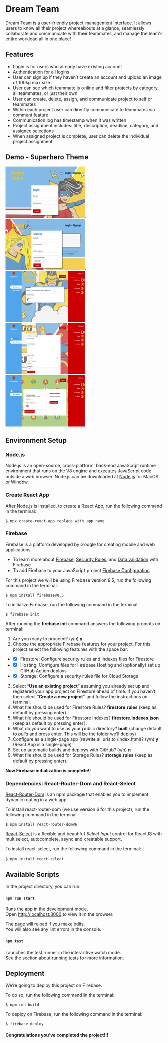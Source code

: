 # Dream Team

Dream Team is a user-friendly project management interface. It allows users to know all their project whereabouts at a glance, seamlessly collaborate and communicate with their teammates, and manage the team's entire workload all in one place!

## Features

* Login is for users who already have existing account
* Authentication for all logins
* User can sign up if they haven’t create an account and upload an image of 100kg max size
* User can see which teammate is online and filter projects by category, all teammates, or just their own
* User can create, delete, assign, and communicate project to self or teammates
* Within each project user can directly communicate to teammates via comment feature
* Communication log has timestamp when it was written
* Project assignment includes: title, description, deadline, category, and assignee selections
* When assigned project is complete, user can delete the individual project assignment

## Demo - Superhero Theme
<img src="src/assets/wireframe/Login.png" alt="Login" width="252" height="163">.
<img src="src/assets/wireframe/Signup.png" alt="Signup" width="252" height="163">.
<img src="src/assets/wireframe/Dashboard.png" alt="Dashboard" width="252" height="163">.
<img src="src/assets/wireframe/Project.png" alt="Project" width="252" height="163">.
<img src="src/assets/wireframe/Comment.png" alt="Comment" width="252" height="163">

## Environment Setup

### Node.js
Node.js is an open-source, cross-platform, back-end JavaScript runtime environment that runs on the V8 engine and executes JavaScript code outside a web browser. Node.js can be downloaded at [Node.js](https://nodejs.org/en/download/) for MacOS or Window. 

### Create React App
After Node.js is installed, to create a React App, run the following command in the terminal: 
```
$ npx create-react-app replace_with_app_name
```

### Firebase
Firebase is a platform developed by Google for creating mobile and web applications. 
* To learn more about [Firebase](https://firebase.google.com/docs), [Security Rules](https://firebase.google.com/docs/web/setup?authuser=0&hl=en), and [Data validation](https://firebase.google.com/docs/rules/data-validation) with Firebase
* To add Firebase to your JavaScript project [Firebase Configuration](https://firebase.google.com/docs/web/setup?authuser=0&hl=en) 

For this project we will be using Firebase version 8.5, run the following command in the terminal: 
```
$ npm install firebase@8.5
```
To initialize Firebase, run the following command in the terminal:
```
$ firebase init
```
After running the __firebase init__ command answers the following prompts on terminal:
1. Are you ready to proceed? (y/n) __y__
2. Choose the appropriate Firebase features for your project. For this project select the following features with the space bar: 
* -[x] Firestore: Configure security rules and indexes files for Firestore
* -[x] Hosting: Configure files for Firebase Hosting and (optionally) set up GitHub Action deploys
* -[x] Storage: Configure a security rules file for Cloud Storage

3. Select “__Use an existing project__” assuming you already set up and registered your app project on Firestore ahead of time. If you haven’t then select “__Create a new project__” and follow the instructions on terminal. 
4. What file should be used for Firestore Rules? __firestore.rules__ (keep as default by pressing enter).
5. What file should be used for Firestore Indexes? __firestore.indexes.json__ (keep as default by pressing enter).
6. What do you want to use as your public directory? __built__  (change default to _build_ and press enter. This will be the folder we’ll deploy) 
7. Configure as a single-page app (rewrite all urls to /index.html)? (y/n)  __y__ (React App is a single-page)
8. Set up automatic builds and deploys with GitHub? (y/n)  __n__
9. What file should be used for Storage Rules? __storage.rules__ (keep as default by pressing enter).

__Now Firebase initialization is complete!!__

### Dependencies: React-Router-Dom and React-Select
[React-Router-Dom](https://reactrouter.com/) is an npm package that enables you to implement dynamic routing in a web app.

To install react-router-dom (we use version 6 for this project), run the following command in the terminal: 
```
$ npm install react-router-dom@6
```

[React-Select](https://react-select.com/home) is a flexible and beautiful _Select Input_ control for ReactJS with multiselect, autocomplete, async and creatable support.

To install react-select, run the following command in the terminal: 
```
$ npm install react-select
```

## Available Scripts

In the project directory, you can run:

#### `npm run start`

Runs the app in the development mode.\
Open [http://localhost:3000](http://localhost:3000) to view it in the browser.

The page will reload if you make edits.\
You will also see any lint errors in the console.

#### `npm test`

Launches the test runner in the interactive watch mode.\
See the section about [running tests](https://facebook.github.io/create-react-app/docs/running-tests) for more information.


## Deployment
We’re going to deploy this project on Firebase. 

To do so, run the following command in the terminal: 
```
$ npm run build
```

To deploy on Firebase, run the following command in the terminal:
```
$ firebase deploy
```
#### Congratulations you’ve completed the project!!!
